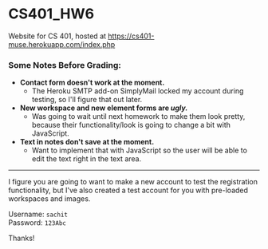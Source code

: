 # CS401_HW6
Website for CS 401, hosted at https://cs401-muse.herokuapp.com/index.php

### Some Notes Before Grading:
- **Contact form doesn't work at the moment.** 
    - The Heroku SMTP add-on SimplyMail locked my account during testing, so I'll figure that out later. 
- **New workspace and new element forms are *ugly.*** 
    - Was going to wait until next homework to make them look pretty, because their functionality/look is going to change a bit with JavaScript.
- **Text in notes don't save at the moment.**
    - Want to implement that with JavaScript so the user will be able to edit the text right in the text area. 

---

  I figure you are going to want to make a new account to test the registration functionality, but I've also created a test account for you with pre-loaded workspaces and images.   
    
  Username: `sachit`  
  Password: `123Abc`

Thanks!
